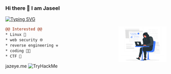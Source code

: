 ### Hi there 👋 I am Jaseel

[![Typing SVG](https://readme-typing-svg.herokuapp.com?font=Fira+Code&pause=1000&color=14d8ff&width=435&lines=%24+echo+%22A+Cyber+Security+Enthusiast%22;%24+echo+%22BCA+Student%22;%24+echo+%22Self+Learner%22;%23+echo+%22CTF+Player+%F0%9F%9A%A9%22)](https://github.com/Jazeye)

   <img src="https://github.com/Jazeye/Jazeye/blob/main/h4cker.png" align="right" width="30%"/>

```diff
@@ Interested @@
* Linux 🐧
* web security 🌐
* reverse engineering ⚒️
* coding 👨‍💻
* CTF 🚩
```
jazeye.me
<img src="https://tryhackme-badges.s3.amazonaws.com/Jazeye.png" alt="TryHackMe">

